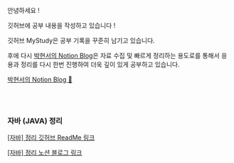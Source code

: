 안녕하세요 !

깃허브에 공부 내용을 작성하고 있습니다 !

깃허브 MyStudy은 공부 기록을 꾸준히 남기고 있습니다.

후에 다시 [박현서의 Notion Blog](https://hyena.oopy.io/)은 자료 수집 및 빠르게 정리하는 용도로를 통해서 응용과 정리를 다시 한번 진행하여 더욱 깊이 있게 공부하고 있습니다.


[박현서의 Notion Blog 🎉](https://hyena.oopy.io/)

<br><br>


 ### 자바 (JAVA) 정리 
 [[자바] 정리 깃허브 ReadMe 링크](./자바/ReadMe.md)

 [[자바] 정리 노션 블로그 링크](https://hyena.oopy.io/44250eec-1942-4b06-b41e-2816959b56ad)


